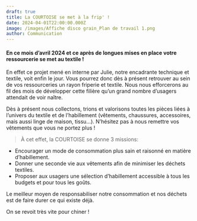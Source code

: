 ```yaml
---
draft: true
title: La COURTOISE se met à la frip' !
date: 2024-04-01T22:00:00.000Z
image: /images/Affiche disco grain_Plan de travail 1.png
author: Communication
---
```


#### En ce mois d’avril 2024 et ce après de longues mises en place votre ressourcerie se met au textile !

En effet ce projet mené en interne par Julie, notre encadrante technique et textile, voit enfin le jour. Vous pourrez donc dès à présent retrouver au sein de vos ressourceries un rayon friperie et textile. Nous nous efforcerons au fil des mois de développer cette filière qu’un grand nombre d’usagers attendait de voir naître.

Dès à présent nous collectons, trions et valorisons toutes les pièces liées à l’univers du textile et de l’habillement (vêtements, chaussures, accessoires, mais aussi linge de maison, tissu…). N’hésitez pas à nous remettre vos vêtements que vous ne portez plus !

> À cet effet, la COURTOISE se donne 3 missions:

* Encourager un mode de consommation plus sain et raisonné en matière d’habillement.
* Donner une seconde vie aux vêtements afin de minimiser les déchets textiles.
* Proposer aux usagers une sélection d’habillement accessible à tous les budgets et pour tous les goûts.

Le meilleur moyen de responsabiliser notre consommation et nos déchets est de faire durer ce qui existe déjà.

On se revoit très vite pour chiner !
